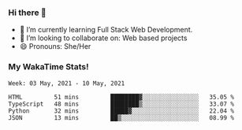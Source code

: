 ### Hi there 👋

- 🌱 I’m currently learning Full Stack Web Development.
- 👯 I’m looking to collaborate on: Web based projects
- 😄 Pronouns: She/Her

### My WakaTime Stats!

<!--START_SECTION:waka-->
```text
Week: 03 May, 2021 - 10 May, 2021

HTML         51 mins         ████████▓░░░░░░░░░░░░░░░░   35.05 % 
TypeScript   48 mins         ████████▒░░░░░░░░░░░░░░░░   33.07 % 
Python       32 mins         █████▓░░░░░░░░░░░░░░░░░░░   22.04 % 
JSON         13 mins         ██▒░░░░░░░░░░░░░░░░░░░░░░   08.99 % 
```
<!--END_SECTION:waka-->

